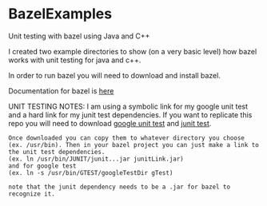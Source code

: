 # BazelExamples
Unit testing with bazel using Java and C++

I created two example directories to show (on a very basic level) how bazel works with unit testing for java and c++.

In order to run bazel you will need to download and install bazel.

Documentation for bazel is [here](https://docs.bazel.build/versions/master/bazel-overview.html) 

UNIT TESTING NOTES:
    I am using a symbolic link for my google unit test and a hard link for my junit test dependencies. If you want to replicate this repo you will need to download [google unit test](https://github.com/google/googletest) and [junit test](https://junit.org/junit4/).

    Once downloaded you can copy them to whatever directory you choose (ex. /usr/bin). Then in your bazel project you can just make a link to the unit test dependencies. 
    (ex. ln /usr/bin/JUNIT/junit...jar junitLink.jar) 
    and for google test
    (ex. ln -s /usr/bin/GTEST/googleTestDir gTest)

    note that the junit dependency needs to be a .jar for bazel to recognize it.